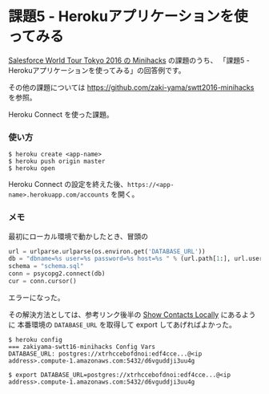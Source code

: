 課題5 - Herokuアプリケーションを使ってみる
==========================================

[Salesforce World Tour Tokyo 2016 の Minihacks](https://developer.salesforce.com/ja/worldtour2016/minihacks) の課題のうち、
「課題5 - Herokuアプリケーションを使ってみる」の回答例です。

その他の課題については https://github.com/zaki-yama/swtt2016-minihacks を参照。

Heroku Connect を使った課題。

### 使い方

```
$ heroku create <app-name>
$ heroku push origin master
$ heroku open
```

Heroku Connect の設定を終えた後、`https://<app-name>.herokuapp.com/accounts` を開く。

### メモ

最初にローカル環境で動かしたとき、冒頭の

```python
url = urlparse.urlparse(os.environ.get('DATABASE_URL'))
db = "dbname=%s user=%s password=%s host=%s " % (url.path[1:], url.username, url.password, url.hostname)
schema = "schema.sql"
conn = psycopg2.connect(db)
cur = conn.cursor()
```

エラーになった。

その解決方法としては、参考リンク後半の [Show Contacts Locally](http://clouddatafacts.com/heroku-connect/flask_psycopg2/flask_psycopg2_prebuilt_get.html#show-contacts-locally) にあるように
本番環境の `DATABASE_URL` を取得して export してあげればよかった。

```
$ heroku config
=== zakiyama-swtt16-minihacks Config Vars
DATABASE_URL: postgres://xtrhccebofdnoi:edf4cce...@<ip address>.compute-1.amazonaws.com:5432/d6vguddji3uu4g

$ export DATABASE_URL=postgres://xtrhccebofdnoi:edf4cce...@<ip address>.compute-1.amazonaws.com:5432/d6vguddji3uu4g
```
